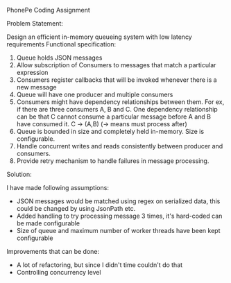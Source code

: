 PhonePe Coding Assignment

Problem Statement:

Design an efficient in-memory queueing system with low latency requirements
Functional specification:
1. Queue holds JSON messages
2. Allow subscription of Consumers to messages that match a particular expression
3. Consumers register callbacks that will be invoked whenever there is a new message
4. Queue will have one producer and multiple consumers
5. Consumers might have dependency relationships between them. For ex, if there are three consumers A, B and C. One dependency relationship can be that C cannot consume a particular message before A and B have consumed it. C -> (A,B) (-> means must process after)
6. Queue is bounded in size and completely held in-memory. Size is configurable.
7. Handle concurrent writes and reads consistently between producer and consumers.
8. Provide retry mechanism to handle failures in message processing.


Solution:

I have made following assumptions:

- JSON messages would be matched using regex on serialized data, this could be changed by using JsonPath etc.
- Added handling to try processing message 3 times, it's hard-coded can be made configurable
- Size of queue and maximum number of worker threads have been kept configurable

Improvements that can be done:

- A lot of refactoring, but since I didn't time couldn't do that
- Controlling concurrency level

 